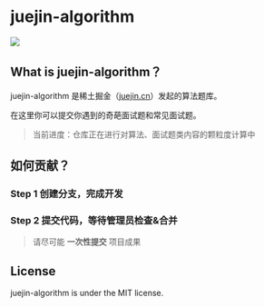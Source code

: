 
# juejin-algorithm

![](https://img.shields.io/badge/license-MIT-000000.svg)


## What is juejin-algorithm？

juejin-algorithm 是稀土掘金（[juejin.cn](https://juejin.cn/)）发起的算法题库。

在这里你可以提交你遇到的奇葩面试题和常见面试题。

> 当前进度：仓库正在进行对算法、面试题类内容的颗粒度计算中   

## 如何贡献？

### Step 1  创建分支，完成开发



### Step 2  提交代码，等待管理员检查&合并


> 请尽可能 **一次性提交** 项目成果



## License

juejin-algorithm is under the MIT license. 
